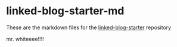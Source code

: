# linked-blog-starter-md
These are the markdown files for the [linked-blog-starter](https://github.com/matthewwong525/linked-blog-starter) repository


mr. whiteeee!!!!